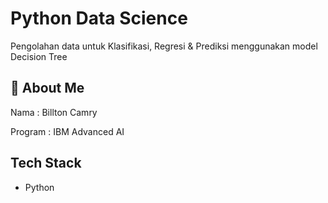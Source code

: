 
# Python Data Science


Pengolahan data untuk Klasifikasi, Regresi & Prediksi menggunakan model Decision Tree

## 🚀 About Me
Nama : Billton Camry

Program : IBM Advanced AI


## Tech Stack

- Python

